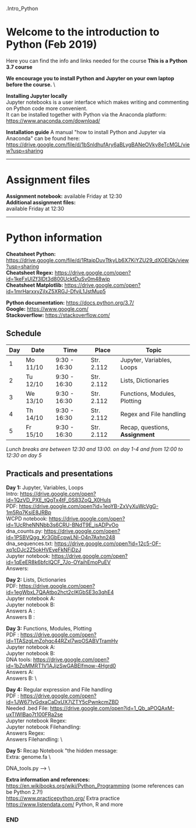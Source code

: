 .Intro_Python

# Welcome to the introduction to Python (Feb 2019)

Here you can find the info and links needed for the course
**This is a Python 3.7 course**

**We encourage you to install Python and Jupyter on your own laptop before the course.** \

**Installing Jupyter locally**\
Jupyter notebooks is a user interface which makes writing and commenting on Python code more convenient.\
It can be installed together with Python via the Anaconda platform:\
https://www.anaconda.com/download/

**Installation guide**
A manual "how to install Python and Jupyter via Anaconda" can be found here:\
https://drive.google.com/file/d/1bSnldhufAry6aBLygBANeOVky8eTcMGL/view?usp=sharing

--------------------------------------------------------------------------------------
# Assignment files 

**Assignment notebook:** available Friday at 12:30 \
**Additional assignment files:** \
available Friday at 12:30

--------------------------------------------------------------------------------------

# Python information

**Cheatsheet Python:** https://drive.google.com/file/d/1RtaipDuvTtkyLb6X7KiYZU29_dXOElQk/view?usp=sharing \
**Cheatsheet Regex:** https://drive.google.com/open?id=1keFxUIZf3lDt3d800UcktDuSv0m48wip \
**Cheatsheet Matplotlib:** https://drive.google.com/open?id=1mrHarxxyZjIxZ5XRGJ-DfvjL1JstMup5 

**Python documentation:** https://docs.python.org/3.7/ \
**Google:** https://www.google.com/ \
**Stackoverflow:** https://stackoverflow.com/ 

## Schedule

| Day | Date     | Time          | Place      | Topic                            |
|-----|----------|---------------|------------|----------------------------------|
| 1   | Mo 11/10 |  9:30 - 16:30 | Str. 2.112 | Jupyter, Variables, Loops        |
| 2   | Tu 12/10 |  9:30 - 16:30 | Str. 2.112 | Lists, Dictionaries              |
| 3   | We 13/10 |  9:30 - 16:30 | Str. 2.112 | Functions, Modules, Plotting     |
| 4   | Th 14/10 |  9:30 - 16:30 | Str. 2.112 | Regex and File handling         |
| 5   | Fr 15/10 |  9:30 - 16:30 | Str. 2.112 | Recap, questions, **Assignment** |


*Lunch breaks are between 12:30 and 13:00. on day 1-4 and from 12:00 to 12:30 on day 5*



## Practicals and presentations ###

**Day 1:** Jupyter, Variables, Loops\
Intro: https://drive.google.com/open?id=1QzVD_PXE_tQgTx4tF_0S83ZoQ_X0HuIs \
PDF: https://drive.google.com/open?id=1eoYB-ZxVyXuWcVgG-1m5Rq7KsiE8JRBp  \
WCPD notebook: https://drive.google.com/open?id=1UcRheNNNbb3s6CRU-BNdT9E_isADPvOo \
dna_counts.py: https://drive.google.com/open?id=1PSBVQgg_Kr3GbEcpwLNl-O4n7Axhn248 \
dna_sequences.txt: https://drive.google.com/open?id=12c5-OF-xq1cDJc2Z5okHVEveFkNFjDzJ \
Jupyter notebook: https://drive.google.com/open?id=1qEeER8k6bfcIQCF_7Jo-OYaihEmoPuEV \
Answers:  

**Day 2:** Lists, Dictionaries \
PDF: https://drive.google.com/open?id=1egWbxL7QAAtbo2hct2cIKGbSE3o3qhE4 \
Jupyter notebook A:  \
Jupyter notebook B:  \
Answers A :  \
Answers B : 

**Day 3:** Functions, Modules, Plotting\
PDF : https://drive.google.com/open?id=1TASzgLmZohqc44RZxl7wpOSABVTramHv \
Jupyter notebook A:  \
Jupyter notebook B:  \
DNA tools: https://drive.google.com/open?id=1bZpMMRT1V1AJjzSwGABElfmow-4Hgrd0 \
Answers A:  \
Answers B:  \

**Day 4:** Regular expression and File handling\
PDF : https://drive.google.com/open?id=1JW671yGdxaCaDxUX7jZTY5cPwnkcmZBD \
Needed .bed File: https://drive.google.com/open?id=1_Qb_aPOQAxM-uxTIWlBao7t100FRa2se \
Jupyter notebook Regex:  \
Jupyter notebook Filehandling:  \
Answers Regex:  \
Answers Filehandling:  \

**Day 5:** Recap
Notebook "the hidden message:  \
Extra: genome.fa  \


DNA_tools.py -->   \

**Extra information and references:** \
https://en.wikibooks.org/wiki/Python_Programming (some references can be Python 2.7!) \
https://www.practicepython.org/ Extra practice \
https://www.listendata.com/ Python, R and more


### END
